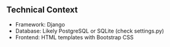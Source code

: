 ## Technical Context

- Framework: Django
- Database: Likely PostgreSQL or SQLite (check settings.py)
- Frontend: HTML templates with Bootstrap CSS
